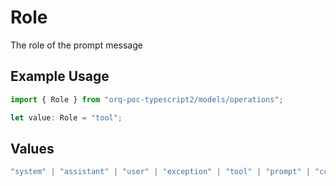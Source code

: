 # Role

The role of the prompt message

## Example Usage

```typescript
import { Role } from "orq-poc-typescript2/models/operations";

let value: Role = "tool";
```

## Values

```typescript
"system" | "assistant" | "user" | "exception" | "tool" | "prompt" | "correction" | "expected_output"
```